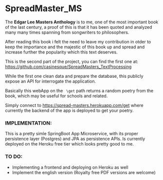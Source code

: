 # SpreadMaster_MS
The **Edgar Lee Masters Anthology** is to me, one of the most important book of the last century, a proof of this is that it has been quoted and analyzed many many times spanning from songwriters to philosophers.

After reading this book i felt the need to leave my contribution in otder to keep the importance and the majestic of this book up and spread and increase further the popularity which this text deserves.

This is the second part of the project, you can find the first one at: https://github.com/casinesque/SpreadMasters_TextProcessing

While the first one clean data and prepare the database, this publicly expose an API for interrogate the application.

Basically this webApp on the ``` \get``` path returns a random poetry from the book, which may be useful for schools and related.

Simply connect to https://spread-masters.herokuapp.com/get where currently the backend of the app is deployed to get your poetry.

### IMPLEMENTATION:
This is a pretty simle SpringBoot App Microservice, with its proper persistence layer (Postgres) and JPA as persistence APIs.
Is currently deployed on the Heroku free tier which looks pretty good to me.

### TO DO:
* Implementing a frontend and deploying on Heroku as well
* Implement the english version (Royalty free PDF versions are welcome)  
